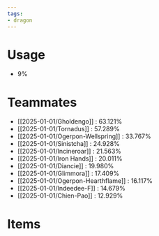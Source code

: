 ```yaml
---
tags:
- dragon
---
```

# Usage
- 9%
# Teammates
- [[2025-01-01/Gholdengo]] : 63.121%
- [[2025-01-01/Tornadus]] : 57.289%
- [[2025-01-01/Ogerpon-Wellspring]] : 33.767%
- [[2025-01-01/Sinistcha]] : 24.928%
- [[2025-01-01/Incineroar]] : 21.563%
- [[2025-01-01/Iron Hands]] : 20.011%
- [[2025-01-01/Diancie]] : 19.980%
- [[2025-01-01/Glimmora]] : 17.409%
- [[2025-01-01/Ogerpon-Hearthflame]] : 16.117%
- [[2025-01-01/Indeedee-F]] : 14.679%
- [[2025-01-01/Chien-Pao]] : 12.929%
# Items